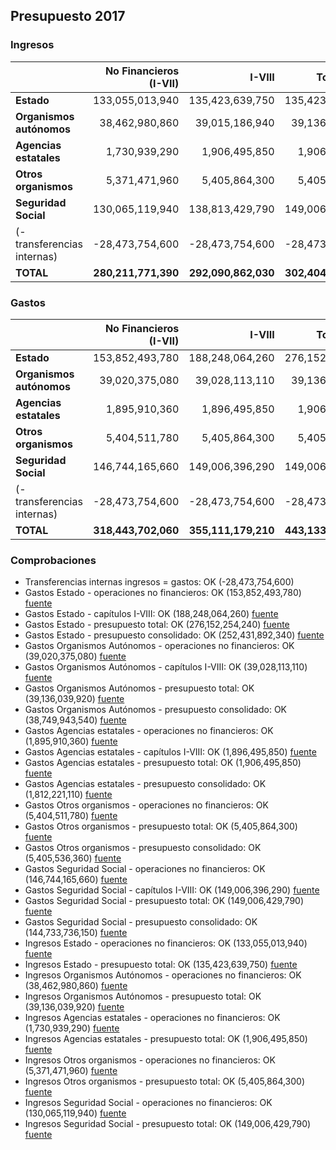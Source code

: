 ## Presupuesto 2017

### Ingresos

|                             | No Financieros (I-VII) | I-VIII | Total (I-IX) | Consolidado |
| :-------------------------- | ---------------------: | -----: | -----------: | ----------: |
| **Estado**                  | 133,055,013,940|135,423,639,750|135,423,639,750|134,844,769,680
| **Organismos autónomos**    | 38,462,980,860|39,015,186,940|39,136,039,920|34,950,606,730
| **Agencias estatales**      | 1,730,939,290|1,906,495,850|1,906,495,850|542,889,060
| **Otros organismos**        | 5,371,471,960|5,405,864,300|5,405,864,300|232,406,030
| **Seguridad Social**        | 130,065,119,940|138,813,429,790|149,006,429,790|131,834,043,510
| (- transferencias internas) | -28,473,754,600|-28,473,754,600|-28,473,754,600|
| **TOTAL**                   | **280,211,771,390**|**292,090,862,030**|**302,404,715,010**|**302,404,715,010**

### Gastos

|                             | No Financieros (I-VII) | I-VIII | Total (I-IX) | Consolidado |
| :-------------------------- |----------------------: | -----: | -----------: | ----------: |
| **Estado**                  | 153,852,493,780|188,248,064,260|276,152,254,240|252,431,892,340
| **Organismos autónomos**    | 39,020,375,080|39,028,113,110|39,136,039,920|38,749,943,540
| **Agencias estatales**      | 1,895,910,360|1,896,495,850|1,906,495,850|1,812,221,110
| **Otros organismos**        | 5,404,511,780|5,405,864,300|5,405,864,300|5,405,536,360
| **Seguridad Social**        | 146,744,165,660|149,006,396,290|149,006,429,790|144,733,736,150
| (- transferencias internas) | -28,473,754,600|-28,473,754,600|-28,473,754,600|
| **TOTAL**                   | **318,443,702,060**|**355,111,179,210**|**443,133,329,500**|**443,133,329,500**

### Comprobaciones

 * Transferencias internas ingresos = gastos: OK (-28,473,754,600)
 * Gastos Estado - operaciones no financieros: OK (153,852,493,780)   [fuente](http://www.sepg.pap.minhap.gob.es/Presup/PGE2017Ley/MaestroDocumentos/PGE-ROM/doc/HTM/N_17_E_R_6_2_801_1_3.HTM)
 * Gastos Estado - capítulos I-VIII: OK (188,248,064,260)   [fuente](http://www.sepg.pap.minhap.gob.es/Presup/PGE2017Ley/MaestroDocumentos/PGE-ROM/doc/HTM/N_17_E_R_6_2_801_1_3.HTM)
 * Gastos Estado - presupuesto total: OK (276,152,254,240)   [fuente](http://www.sepg.pap.minhap.gob.es/Presup/PGE2017Ley/MaestroDocumentos/PGE-ROM/doc/HTM/N_17_E_R_6_2_801_1_3.HTM)
 * Gastos Estado - presupuesto consolidado: OK (252,431,892,340)   [fuente](http://www.sepg.pap.minhap.gob.es/Presup/PGE2017Ley/MaestroDocumentos/PGE-ROM/doc/HTM/N_17_E_R_6_2_801_1_3.HTM)
 * Gastos Organismos Autónomos - operaciones no financieros: OK (39,020,375,080)   [fuente](http://www.sepg.pap.minhap.gob.es/Presup/PGE2017Ley/MaestroDocumentos/PGE-ROM/doc/HTM/N_17_E_R_6_2_802_1_3.HTM)
 * Gastos Organismos Autónomos - capítulos I-VIII: OK (39,028,113,110)   [fuente](http://www.sepg.pap.minhap.gob.es/Presup/PGE2017Ley/MaestroDocumentos/PGE-ROM/doc/HTM/N_17_E_R_6_2_802_1_3.HTM)
 * Gastos Organismos Autónomos - presupuesto total: OK (39,136,039,920)   [fuente](http://www.sepg.pap.minhap.gob.es/Presup/PGE2017Ley/MaestroDocumentos/PGE-ROM/doc/HTM/N_17_E_R_6_2_802_1_3.HTM)
 * Gastos Organismos Autónomos - presupuesto consolidado: OK (38,749,943,540)   [fuente](http://www.sepg.pap.minhap.gob.es/Presup/PGE2017Ley/MaestroDocumentos/PGE-ROM/doc/HTM/N_17_E_R_6_2_802_1_3.HTM)
 * Gastos Agencias estatales - operaciones no financieros: OK (1,895,910,360)   [fuente](http://www.sepg.pap.minhap.gob.es/Presup/PGE2017Ley/MaestroDocumentos/PGE-ROM/doc/HTM/N_17_E_R_6_2_803_1_3.HTM)
 * Gastos Agencias estatales - capítulos I-VIII: OK (1,896,495,850)   [fuente](http://www.sepg.pap.minhap.gob.es/Presup/PGE2017Ley/MaestroDocumentos/PGE-ROM/doc/HTM/N_17_E_R_6_2_803_1_3.HTM)
 * Gastos Agencias estatales - presupuesto total: OK (1,906,495,850)   [fuente](http://www.sepg.pap.minhap.gob.es/Presup/PGE2017Ley/MaestroDocumentos/PGE-ROM/doc/HTM/N_17_E_R_6_2_803_1_3.HTM)
 * Gastos Agencias estatales - presupuesto consolidado: OK (1,812,221,110)   [fuente](http://www.sepg.pap.minhap.gob.es/Presup/PGE2017Ley/MaestroDocumentos/PGE-ROM/doc/HTM/N_17_E_R_6_2_803_1_3.HTM)
 * Gastos Otros organismos - operaciones no financieros: OK (5,404,511,780)   [fuente](http://www.sepg.pap.minhap.gob.es/Presup/PGE2017Ley/MaestroDocumentos/PGE-ROM/doc/HTM/N_17_E_R_6_2_804_1_3.HTM)
 * Gastos Otros organismos - presupuesto total: OK (5,405,864,300)   [fuente](http://www.sepg.pap.minhap.gob.es/Presup/PGE2017Ley/MaestroDocumentos/PGE-ROM/doc/HTM/N_17_E_R_6_2_804_1_3.HTM)
 * Gastos Otros organismos - presupuesto consolidado: OK (5,405,536,360)   [fuente](http://www.sepg.pap.minhap.gob.es/Presup/PGE2017Ley/MaestroDocumentos/PGE-ROM/doc/HTM/N_17_E_R_6_2_804_1_3.HTM)
 * Gastos Seguridad Social - operaciones no financieros: OK (146,744,165,660)   [fuente](http://www.sepg.pap.minhap.gob.es/Presup/PGE2017Ley/MaestroDocumentos/PGE-ROM/doc/HTM/N_17_E_R_6_2_805_1_3.HTM)
 * Gastos Seguridad Social - capítulos I-VIII: OK (149,006,396,290)   [fuente](http://www.sepg.pap.minhap.gob.es/Presup/PGE2017Ley/MaestroDocumentos/PGE-ROM/doc/HTM/N_17_E_R_6_2_805_1_3.HTM)
 * Gastos Seguridad Social - presupuesto total: OK (149,006,429,790)   [fuente](http://www.sepg.pap.minhap.gob.es/Presup/PGE2017Ley/MaestroDocumentos/PGE-ROM/doc/HTM/N_17_E_R_6_2_805_1_3.HTM)
 * Gastos Seguridad Social - presupuesto consolidado: OK (144,733,736,150)   [fuente](http://www.sepg.pap.minhap.gob.es/Presup/PGE2017Ley/MaestroDocumentos/PGE-ROM/doc/HTM/N_17_E_R_6_2_805_1_3.HTM)
 * Ingresos Estado - operaciones no financieros: OK (133,055,013,940)   [fuente](http://www.sepg.pap.minhap.gob.es/Presup/PGE2017Ley/MaestroDocumentos/PGE-ROM/doc/HTM/N_17_E_R_6_1_101_1_5_1.HTM)
 * Ingresos Estado - presupuesto total: OK (135,423,639,750)   [fuente](http://www.sepg.pap.minhap.gob.es/Presup/PGE2017Ley/MaestroDocumentos/PGE-ROM/doc/HTM/N_17_E_R_6_1_101_1_5_1.HTM)
 * Ingresos Organismos Autónomos - operaciones no financieros: OK (38,462,980,860)   [fuente](http://www.sepg.pap.minhap.gob.es/Presup/PGE2017Ley/MaestroDocumentos/PGE-ROM/doc/HTM/N_17_E_R_6_1_102_1_4_1.HTM)
 * Ingresos Organismos Autónomos - presupuesto total: OK (39,136,039,920)   [fuente](http://www.sepg.pap.minhap.gob.es/Presup/PGE2017Ley/MaestroDocumentos/PGE-ROM/doc/HTM/N_17_E_R_6_1_102_1_4_1.HTM)
 * Ingresos Agencias estatales - operaciones no financieros: OK (1,730,939,290)   [fuente](http://www.sepg.pap.minhap.gob.es/Presup/PGE2017Ley/MaestroDocumentos/PGE-ROM/doc/HTM/N_17_E_R_6_1_103_1_4_1.HTM)
 * Ingresos Agencias estatales - presupuesto total: OK (1,906,495,850)   [fuente](http://www.sepg.pap.minhap.gob.es/Presup/PGE2017Ley/MaestroDocumentos/PGE-ROM/doc/HTM/N_17_E_R_6_1_103_1_4_1.HTM)
 * Ingresos Otros organismos - operaciones no financieros: OK (5,371,471,960)   [fuente](http://www.sepg.pap.minhap.gob.es/Presup/PGE2017Ley/MaestroDocumentos/PGE-ROM/doc/HTM/N_17_E_R_6_1_104_1_4_1.HTM)
 * Ingresos Otros organismos - presupuesto total: OK (5,405,864,300)   [fuente](http://www.sepg.pap.minhap.gob.es/Presup/PGE2017Ley/MaestroDocumentos/PGE-ROM/doc/HTM/N_17_E_R_6_1_104_1_4_1.HTM)
 * Ingresos Seguridad Social - operaciones no financieros: OK (130,065,119,940)   [fuente](http://www.sepg.pap.minhap.gob.es/Presup/PGE2017Ley/MaestroDocumentos/PGE-ROM/doc/HTM/N_17_E_R_6_1_105_1_5_1.HTM)
 * Ingresos Seguridad Social - presupuesto total: OK (149,006,429,790)   [fuente](http://www.sepg.pap.minhap.gob.es/Presup/PGE2017Ley/MaestroDocumentos/PGE-ROM/doc/HTM/N_17_E_R_6_1_105_1_5_1.HTM)
